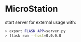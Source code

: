 # MicroStation

start server for external usage with:
```bash
> export FLASK_APP=server.py
> flask run --host=0.0.0.0
```
